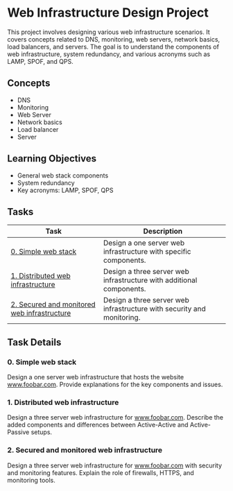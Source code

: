 # Web Infrastructure Design Project

This project involves designing various web infrastructure scenarios. It covers concepts related to DNS, monitoring, web servers, network basics, load balancers, and servers. The goal is to understand the components of web infrastructure, system redundancy, and various acronyms such as LAMP, SPOF, and QPS.

## Concepts
- DNS
- Monitoring
- Web Server
- Network basics
- Load balancer
- Server

## Learning Objectives
- General web stack components
- System redundancy
- Key acronyms: LAMP, SPOF, QPS

## Tasks

| Task                                                       | Description                                                |
| ---------------------------------------------------------- | ---------------------------------------------------------- |
| [0. Simple web stack](#0-simple_web_stack)                 | Design a one server web infrastructure with specific components. |
| [1. Distributed web infrastructure](#1-distributed-web-infrastructure) | Design a three server web infrastructure with additional components. |
| [2. Secured and monitored web infrastructure](#2-secured-and-monitored-web-infrastructure) | Design a three server web infrastructure with security and monitoring. |

## Task Details

### 0. Simple web stack

Design a one server web infrastructure that hosts the website www.foobar.com. Provide explanations for the key components and issues.

### 1. Distributed web infrastructure

Design a three server web infrastructure for www.foobar.com. Describe the added components and differences between Active-Active and Active-Passive setups.

### 2. Secured and monitored web infrastructure

Design a three server web infrastructure for www.foobar.com with security and monitoring features. Explain the role of firewalls, HTTPS, and monitoring tools.
